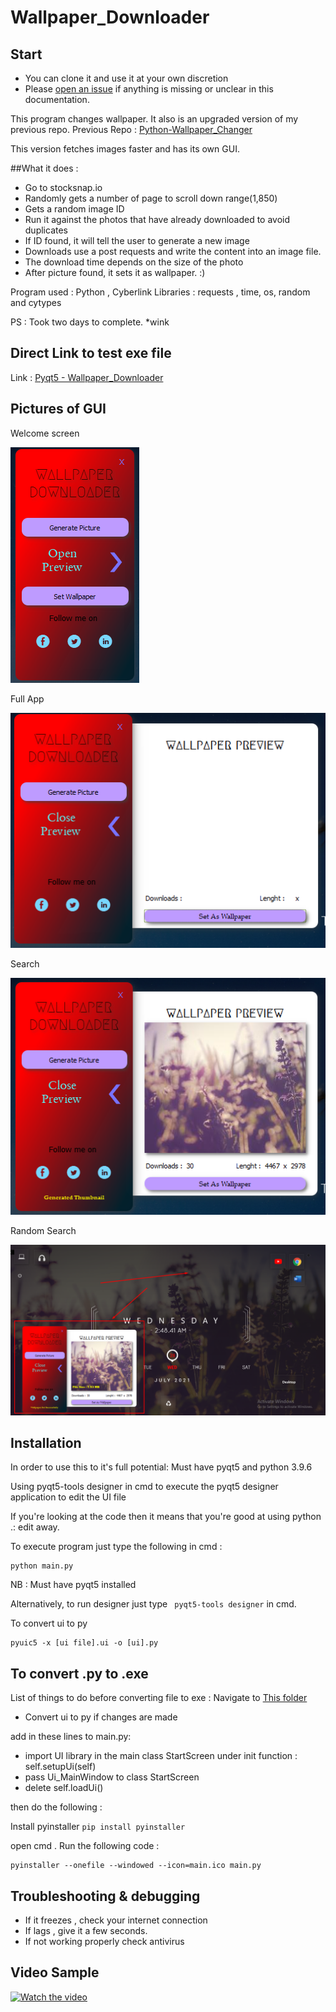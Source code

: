 # Wallpaper_Downloader

## Start

- You can clone it and use it at your own discretion
- Please [open an issue](https://github.com/surenjanath/PyQt5_Wallpaper_Downloader/issues/new) if anything is missing or unclear in this
  documentation.
  
This program changes wallpaper.
It also is an upgraded version of my previous repo.
Previous Repo : [Python-Wallpaper_Changer](https://github.com/surenjanath/Python-Wallpaper_Changer)

This version fetches images faster and has its own GUI.


##What it does :

- Go to stocksnap.io
- Randomly gets a number of page to scroll down range(1,850)
- Gets a random image ID 
- Run it against the photos that have already downloaded to avoid duplicates
- If ID found, it will tell the user to generate a new image
- Downloads use a post requests and write the content into an image file.
- The download time depends on the size of the photo
- After picture found, it sets it as wallpaper. :)

Program used  : Python , Cyberlink 
Libraries     :  requests , time, os, random and cytypes

PS : Took two days to complete. *wink


  ## Direct Link to test exe file 
  
  Link : [Pyqt5 - Wallpaper_Downloader](https://drive.google.com/file/u/1/d/1Dy0U3XC8GMZRxI4fmsnV04IdjwOem2oS/view?usp=sharing)
 
 ## Pictures of GUI
  
  Welcome screen
  
  ![alt text](https://github.com/surenjanath/PyQt5_Wallpaper_Downloader/blob/main/Images/WelcomeScreen.png?raw=true)
  
  Full App
  
  ![alt text](https://github.com/surenjanath/PyQt5_Wallpaper_Downloader/blob/main/Images/Full.png?raw=true)
  
   Search 
  
  ![alt text](https://github.com/surenjanath/PyQt5_Wallpaper_Downloader/blob/main/Images/GeneratedImage.png?raw=true)
     
   Random Search 
  
  ![alt text](https://github.com/surenjanath/PyQt5_Wallpaper_Downloader/blob/main/Images/SetPic.png?raw=true)
  
## Installation

In order to use this to it's full potential: Must have pyqt5 and python 3.9.6

Using pyqt5-tools designer in cmd to execute the pyqt5 designer application to edit the UI file

If you're looking at the code then it means that you're good at using python .: edit away.

To execute program just type the following in cmd :
```
python main.py
```
NB : Must have pyqt5 installed 

Alternatively, to run designer just type ` pyqt5-tools designer` in cmd.

To convert ui to py 

```
pyuic5 -x [ui file].ui -o [ui].py
```
## To convert .py to .exe
List of things to do before converting file to exe :
Navigate to [This folder](https://github.com/surenjanath/PyQt5_Wallpaper_Downloader/tree/main/Convert_To_Exe)

- Convert ui to py if changes are made

add in these lines to main.py:
- import UI library 
in the main class StartScreen under init function : self.setupUi(self)
- pass Ui_MainWindow to class StartScreen
- delete self.loadUi()

then do the following : 

Install pyinstaller 
```pip install pyinstaller```

open cmd .
Run the following code : 

```
pyinstaller --onefile --windowed --icon=main.ico main.py
```

## Troubleshooting & debugging

- If it freezes , check your internet connection
- If lags , give it a few seconds.
- If not working properly check antivirus

## Video Sample
[![Watch the video](https://img.youtube.com/vi/gXHu0Qjavzw/hqdefault.jpg)](https://youtu.be/gXHu0Qjavzw)

